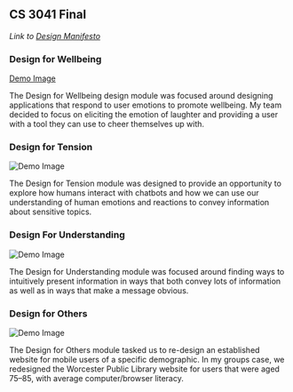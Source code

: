## CS 3041 Final

*Link to [Design Manifesto](design_manifesto)*

### Design for Wellbeing
[Demo Image](https://samuelb2.github.io/cs3041-final/assets/design_for_wellbeing_demo.png)

The Design for Wellbeing design module was focused around designing applications that respond to user emotions to promote wellbeing. My team decided to focus on eliciting the emotion of laughter and providing a user with a tool they can use to cheer themselves up with.

### Design for Tension
![Demo Image](https://samuelb2.github.io/cs3041-final/assets/design_for_wellbeing_demo.png)

The Design for Tension module was designed to provide an opportunity to explore how humans interact with chatbots and how we can use our understanding of human emotions and reactions to convey information about sensitive topics.

### Design For Understanding
![Demo Image](https://samuelb2.github.io/cs3041-final/assets/design_for_wellbeing_demo.png)

The Design for Understanding module was focused around finding ways to intuitively present information in ways that both convey lots of information as well as in ways that make a message obvious.

### Design for Others
![Demo Image](https://samuelb2.github.io/cs3041-final/assets/design_for_wellbeing_demo.png)

The Design for Others module tasked us to re-design an established website for mobile users of a specific demographic. In my groups case, we redesigned the Worcester Public Library website for users that were aged 75–85, with average computer/browser literacy.
